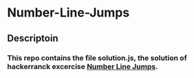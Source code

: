 # Number-Line-Jumps

## Descriptoin
### This repo contains the file solution.js, the solution of hackerranck excercise [Number Line Jumps](https://www.hackerrank.com/challenges/kangaroo/problem).
